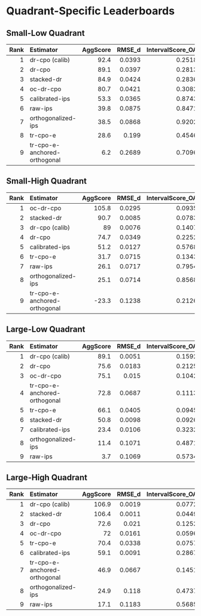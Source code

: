 # Quadrant-Specific Leaderboards

## Small-Low Quadrant

|   Rank | Estimator                    |   AggScore |   RMSE_d |   IntervalScore_OA |   IntervalScore_d |   CalibScore |   CalibScore_d |   SE_GeoMean |   Kendall_tau |   Top1_Acc |   Pairwise_Acc |   Top1_Regret |
|-------:|:-----------------------------|-----------:|---------:|-------------------:|------------------:|-------------:|---------------:|-------------:|--------------:|-----------:|---------------:|--------------:|
|      1 | dr-cpo (calib)               |       92.4 |   0.0393 |             0.2518 |            0.2623 |          5   |            5.6 |       0.0453 |         0.417 |        100 |           70.8 |        0      |
|      2 | dr-cpo                       |       89.1 |   0.0397 |             0.2813 |            0.2866 |          5   |            4.7 |       0.0507 |         0.333 |         88 |           66.7 |        0.0011 |
|      3 | stacked-dr                   |       84.9 |   0.0424 |             0.2836 |            0.2952 |         27.5 |           26.8 |       0.0312 |         0.333 |        100 |           66.7 |        0      |
|      4 | oc-dr-cpo                    |       80.7 |   0.0421 |             0.3082 |            0.2847 |         41.7 |           38.4 |       0.0331 |         0.333 |        100 |           66.7 |        0      |
|      5 | calibrated-ips               |       53.3 |   0.0365 |             0.8743 |            0.881  |         13.8 |           13.7 |       0.118  |        -0.25  |         12 |           37.5 |        0.0076 |
|      6 | raw-ips                      |       39.8 |   0.0875 |             0.8471 |            0.891  |          5   |            6.1 |       0.2161 |         0     |         50 |           50   |        0.0044 |
|      7 | orthogonalized-ips           |       38.5 |   0.0868 |             0.9202 |            0.9432 |          7.9 |            7.3 |       0.2181 |         0     |         50 |           50   |        0.0044 |
|      8 | tr-cpo-e                     |       28.6 |   0.199  |             0.4546 |            0.4493 |         15   |           13.4 |       0.092  |        -0.417 |         12 |           29.2 |        0.0077 |
|      9 | tr-cpo-e-anchored-orthogonal |        6.2 |   0.2689 |             0.7096 |            0.7096 |         16.7 |           16.7 |       0.1243 |        -0.5   |         25 |           25   |        0.0066 |

## Small-High Quadrant

|   Rank | Estimator                    |   AggScore |   RMSE_d |   IntervalScore_OA |   IntervalScore_d |   CalibScore |   CalibScore_d |   SE_GeoMean |   Kendall_tau |   Top1_Acc |   Pairwise_Acc |   Top1_Regret |
|-------:|:-----------------------------|-----------:|---------:|-------------------:|------------------:|-------------:|---------------:|-------------:|--------------:|-----------:|---------------:|--------------:|
|      1 | oc-dr-cpo                    |      105.8 |   0.0295 |             0.0935 |            0.1131 |          5   |            3.5 |       0.0239 |         0.444 |         83 |           72.2 |        0.0014 |
|      2 | stacked-dr                   |       90.7 |   0.0085 |             0.0783 |            0.0789 |          5   |            5   |       0.0141 |         0.333 |        100 |           66.7 |        0      |
|      3 | dr-cpo (calib)               |       89   |   0.0076 |             0.1407 |            0.1411 |          5   |            5   |       0.0253 |         0.389 |        100 |           69.4 |        0      |
|      4 | dr-cpo                       |       74.7 |   0.0349 |             0.2252 |            0.2252 |          5   |            5   |       0.0406 |         0.167 |         75 |           58.3 |        0.0022 |
|      5 | calibrated-ips               |       51.2 |   0.0127 |             0.5768 |            0.596  |          5   |            5.2 |       0.1069 |        -0.278 |          8 |           36.1 |        0.008  |
|      6 | tr-cpo-e                     |       31.7 |   0.0715 |             0.1343 |            0.1343 |         10.8 |            7.4 |       0.0306 |         0.167 |         67 |           58.3 |        0.0029 |
|      7 | raw-ips                      |       26.1 |   0.0717 |             0.7954 |            0.7954 |          5   |            5   |       0.2029 |        -0.333 |          8 |           33.3 |        0.008  |
|      8 | orthogonalized-ips           |       25.1 |   0.0714 |             0.8568 |            0.8568 |          5   |            5   |       0.2186 |        -0.278 |         17 |           36.1 |        0.0073 |
|      9 | tr-cpo-e-anchored-orthogonal |      -23.3 |   0.1238 |             0.2126 |            0.2183 |         12.8 |           10.2 |       0.0424 |         0.333 |         67 |           66.7 |        0.0029 |

## Large-Low Quadrant

|   Rank | Estimator                    |   AggScore |   RMSE_d |   IntervalScore_OA |   IntervalScore_d |   CalibScore |   CalibScore_d |   SE_GeoMean |   Kendall_tau |   Top1_Acc |   Pairwise_Acc |   Top1_Regret |
|-------:|:-----------------------------|-----------:|---------:|-------------------:|------------------:|-------------:|---------------:|-------------:|--------------:|-----------:|---------------:|--------------:|
|      1 | dr-cpo (calib)               |       89.1 |   0.0051 |             0.1592 |            0.1609 |          5   |            5   |       0.0287 |         0.667 |        100 |           83.3 |        0      |
|      2 | dr-cpo                       |       75.6 |   0.0183 |             0.2125 |            0.2164 |          5   |            4.9 |       0.0383 |         0.25  |         75 |           62.5 |        0.0022 |
|      3 | oc-dr-cpo                    |       75.1 |   0.015  |             0.1042 |            0.1042 |          5   |            5   |       0.0266 |         0     |         50 |           50   |        0.0044 |
|      4 | tr-cpo-e-anchored-orthogonal |       72.8 |   0.0687 |             0.1113 |            0.1241 |          5   |            4.1 |       0.0284 |         0     |         50 |           50   |        0.0044 |
|      5 | tr-cpo-e                     |       66.1 |   0.0405 |             0.0945 |            0.1096 |          5   |            5.1 |       0.0241 |        -0.048 |         43 |           47.6 |        0.005  |
|      6 | stacked-dr                   |       50.8 |   0.0098 |             0.0926 |            0.1384 |          5   |            8   |       0.0167 |         0.667 |        100 |           83.3 |        0      |
|      7 | calibrated-ips               |       23.4 |   0.0106 |             0.3232 |            0.3495 |          7.9 |            7.6 |       0.0599 |        -0.083 |         25 |           45.8 |        0.0065 |
|      8 | orthogonalized-ips           |       11.4 |   0.1071 |             0.4871 |            0.4871 |          5   |            5   |       0.1243 |        -0.167 |         12 |           41.7 |        0.0076 |
|      9 | raw-ips                      |        3.7 |   0.1069 |             0.5734 |            0.5734 |          5   |            5   |       0.1463 |        -0.167 |         12 |           41.7 |        0.0076 |

## Large-High Quadrant

|   Rank | Estimator                    |   AggScore |   RMSE_d |   IntervalScore_OA |   IntervalScore_d |   CalibScore |   CalibScore_d |   SE_GeoMean |   Kendall_tau |   Top1_Acc |   Pairwise_Acc |   Top1_Regret |
|-------:|:-----------------------------|-----------:|---------:|-------------------:|------------------:|-------------:|---------------:|-------------:|--------------:|-----------:|---------------:|--------------:|
|      1 | dr-cpo (calib)               |      106.9 |   0.0019 |             0.0772 |            0.0886 |          5   |            4.6 |       0.0139 |         0.889 |        100 |           94.4 |        0      |
|      2 | stacked-dr                   |      106.4 |   0.0011 |             0.0449 |            0.0807 |          5   |            5.7 |       0.0081 |         0.778 |        100 |           88.9 |        0      |
|      3 | dr-cpo                       |       72.6 |   0.021  |             0.1252 |            0.131  |          5   |            4.8 |       0.0225 |        -0.111 |         25 |           44.4 |        0.0065 |
|      4 | oc-dr-cpo                    |       72   |   0.0161 |             0.0596 |            0.0874 |         12.8 |           13.2 |       0.012  |         0.111 |         33 |           55.6 |        0.0058 |
|      5 | tr-cpo-e                     |       70.4 |   0.0338 |             0.0757 |            0.1009 |         10.2 |            8.4 |       0.0175 |        -0.037 |         33 |           48.1 |        0.0058 |
|      6 | calibrated-ips               |       59.1 |   0.0091 |             0.2867 |            0.3121 |          5   |            4.7 |       0.0551 |        -0.222 |          8 |           38.9 |        0.0079 |
|      7 | tr-cpo-e-anchored-orthogonal |       46.9 |   0.0667 |             0.1451 |            0.1529 |         16.7 |           14.7 |       0.027  |        -0.333 |         17 |           33.3 |        0.0073 |
|      8 | orthogonalized-ips           |       24.9 |   0.118  |             0.4737 |            0.4748 |          5   |            4.7 |       0.1209 |        -0.056 |         33 |           47.2 |        0.0058 |
|      9 | raw-ips                      |       17.1 |   0.1183 |             0.5685 |            0.5685 |          5   |            5   |       0.145  |        -0.056 |         33 |           47.2 |        0.0058 |

